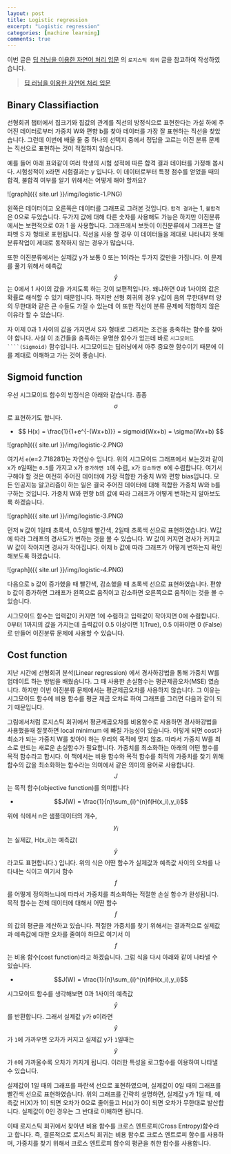 ```yaml
---
layout: post
title: Logistic regression
excerpt: "Logistic regression"
categories: [machine learning]
comments: true
---
```


이번 글은 [딥 러닝을 이용한 자연어 처리 입문](https://wikidocs.net/37406) 의 ``로지스틱 회귀`` 글을 참고하여 작성하였습니다.
> [딥 러닝을 이용한 자연어 처리 입문](https://wikidocs.net/37406)

## Binary Classifiaction

선형회귀 챕터에서 집크기와 집값의 관계를 직선의 방정식으로 표현한다는 가설 하에 주어진 데이터로부터 가중치 W와 편향 b를 찾아 데이터를 가장 잘 표현하는 직선을 찾았습니다. 그런데 이번에 배울 둘 중 하나의 선택지 중에서 정답을 고르는 이진 분류 문제는 직선으로 표현하는 것이 적절하지 않습니다.

예를 들어 아래 표와같이 여러 학생의 시험 성적에 따른 합격 결과 데이터를 가정해 봅시다. 시험성적이 x라면 시험결과는  y 입니다. 이 데이터로부터 특정 점수를 얻었을 때의 합격, 불합격 여부를 알기 위해서는 어떻게 해야 할까요?

![graph]({{ site.url }}/img/logistic-1.PNG)

왼쪽은 데이터이고 오른쪽은 데이터를 그래프로 그려본 것입니다. ``합격 결과``는 1, ``불합격``은 0으로 두었습니다. 두가지 값에 대해 다른 숫자를 사용해도 가능은 하지만 이진분류 에서는 보편적으로 0과 1 을 사용합니다. 그래프에서 보듯이 이진분류에서 그래프는 알파벳 S 자 형태로 표현됩니다. 직선을 사용 할 경우 이 데이터들을 제대로 나타내지 못해 분류작업이 제대로 동작하지 않는 경우가 많습니다.

또한 이진분류에서는 실제값 y가 보통 0 또는 1이라는 두가지 값만을 가집니다. 이 문제를 풀기 위해서 예측값 $$\hat{y}$$ 는 0에서 1 사이의 값을 가지도록 하는 것이 보편적입니다. 왜냐하면 0과 1사이의 값은 확률로 해석할 수 있기 때문입니다. 하지만 선형 회귀의 경우 y값이 음의 무한대부터 양의 무한대와 같은 큰 수들도 가질 수 있는데 이 또한 직선이 분류 문제에 적합하지 않은 이유라 할 수 있습니다.

자 이제 0과 1 사이의 값을 가지면서 S자 형태로 그려지는 조건을 충족하는 함수를 찾아야 합니다. 사실 이 조건들을 충족하는 유명한 함수가 있는데 바로 ``시그모이드````(Sigmoid)`` 함수입니다. 시그모이드는 딥러닝에서 아주 중요한 함수이기 때문에 이를 제대로 이해하고 가는 것이 좋습니다.

## Sigmoid function

우선 시그모이드 함수의 방정식은 아래와 같습니다. 종종 $$\sigma$$로 표현하기도 합니다.

* $$ H(x) = \frac{1}{1+e^{-(Wx+b)}} = sigmoid(Wx+b) = \sigma(Wx+b) $$

![graph]({{ site.url }}/img/logistic-2.PNG)

여기서 ``e``(e=2.718281)는 자연상수 입니다. 위의 시그모이드 그래프에서 보는것과 같이 x가 ``0``일때는 ``0.5``를 가지고 x가 ``증가하면 1``에 수렴, x가 ``감소하면 0``에 수렴합니다. 여기서 구해야 할 것은 여전히 주어진 데이터에 가장 적합한 가중치 W와 편향 bias입니다. 모든 인공지능 알고리즘이 하는 일은 결국 주어진 데이터에 대해 적합한 가중치 W와 b를 구하는 것입니다. 가중치 W와 편향 b의 값에 따라 그래프가 어떻게 변하는지 알아보도록 하겠습니다. 

![graph]({{ site.url }}/img/logistic-3.PNG)

먼저 ``W`` 값이 1일때 초록색, 0.5일때 빨간색, 2일때 초록색 선으로 표현하였습니다. W값에 따라 그래프의 경사도가 변하는 것을 볼 수 있습니다. W 값이 커지면 경사가 커지고 W 값이 작아지면 경사가 작아집니다. 이제  b 값에 따라 그래프가 어떻게 변하는지 확인해보도록 하겠습니다.

![graph]({{ site.url }}/img/logistic-4.PNG)

다음으로 ``b`` 값이 증가했을 때 빨간색, 감소했을 때 초록색 선으로 표현하였습니다. 편향 b 값이 증가하면 그래프가 왼쪽으로 움직이고 감소하면 오른쪽으로 움직이는 것을 볼 수 있습니다.

시그모이드 함수는 입력값이 커지면 1에 수렴하고 입력값이 작아지면 0에 수렴합니다. 0부터 1까지의 값을 가지는데 출력값이 0.5 이상이면 1(True), 0.5 이하이면 0 (False)로 만들어 이진분류 문제에 사용할 수 있습니다.

## Cost function

지난 시간에 선형회귀 분석(Linear regression) 에서 경사하강법을 통해 가중치 W를 업데이트 하는 방법을 배웠습니다. 그 때 사용한 손실함수는 평균제곱오차(MSE) 였습니다. 하지만 이번 이진분류 문제에서는 평균제곱오차를 사용하지 않습니다. 그 이유는 시그모이드 함수에 비용 함수를 평균 제곱 오차로 하여 그래프를 그리면 다음과 같이 되기 때문입니다.

그림에서처럼 로지스틱 회귀에서 평균제곱오차를 비용함수로 사용하면 경사하강법을 사용했을때 잘못하면 local minimum 에 빠질 가능성이 있습니다. 이렇게 되면 cost가 최소가 되는 가중치 W를 찾아야 하는 우리의 목적에 맞지 않죠. 따라서 가중치 W를 최소로 만드는 새로운 손실함수가 필요합니다. 가중치를 최소화하는 아래의 어떤 함수를 목적 함수라고 합시다. 이 책에서는 비용 함수와 목적 함수를 최적의 가중치를 찾기 위해 함수의 값을 최소화하는 함수라는 의미에서 같은 의미의 용어로 사용합니다. $$J$$는 목적 함수(objective function)를 의미합니다

* $$J(W) = \frac{1}{n}\sum_{i}^{n}f(H(x_i),y_i)$$

위에 식에서 n은 샘플데이터의 개수, $$y_i$$는 실제값, H(x_i)는 예측값( $$\hat{y}$$ 라고도 표현합니다.) 입니다. 위의 식은 어떤 함수가 실제값과 예측값 사이의 오차를 나타내는 식이고 여기서 함수 $$f$$를 어떻게 정의하느냐에 따라서 가중치를 최소화하는 적절한 손실 함수가 완성됩니다. 목적 함수는 전체 데이터에 대해서 어떤 함수 $$f$$의 값의 평균을 계산하고 있습니다. 적절한 가중치를 찾기 위해서는 결과적으로 실제값과 예측값에 대한 오차를 줄여야 하므로 여기서 이 $$f$$는 비용 함수(cost function)라고 하겠습니다. 그럼 식을 다시 아래와 같이 나타낼 수 있습니다.

* $$J(W) = \frac{1}{n}\sum_{i}^{n}f(H(x_i),y_i)$$

시그모이드 함수를 생각해보면 0과 1사이의 예측값 $$\hat{y}$$를 반환합니다. 그래서 실제값 y가 ``0``이라면 $$\hat{y}$$가 ``1``에 가까우면 오차가 커지고 실제값 y가 ``1``일때는 $$\hat{y}$$가 ``0``에 가까울수록 오차가 커지게 됩니다. 이러한 특성을 로그함수를 이용하여 나타낼 수 있습니다.

실제값이 1일 때의 그래프를 파란색 선으로 표현하였으며, 실제값이 0일 때의 그래프를 빨간색 선으로 표현하였습니다. 위의 그래프를 간략히 설명하면, 실제값 y가 1일 때, 예측값 H(X)가 1이 되면 오차가 0으로 줄어들고 H(x)가 0이 되면 오차가 무한대로 발산합니다. 실제값이 0인 경우는 그 반대로 이해하면 됩니다. 

이때 로지스틱 회귀에서 찾아낸 비용 함수를 크로스 엔트로피(Cross Entropy)함수라고 합니다. 즉, 결론적으로 로지스틱 회귀는 비용 함수로 크로스 엔트로피 함수를 사용하며, 가중치를 찾기 위해서 크로스 엔트로피 함수의 평균을 취한 함수를 사용합니다. 
